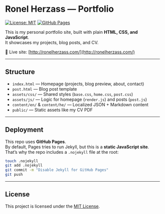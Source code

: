 # Ronel Herzass — Portfolio

[![License: MIT](https://img.shields.io/badge/License-MIT-yellow.svg)](LICENSE)
[![GitHub Pages](https://img.shields.io/badge/deployed-GitHub%20Pages-2ea44f?logo=github)](https://rh8991.github.io/portfolio/)

This is my personal portfolio site, built with plain **HTML, CSS, and JavaScript**.  
It showcases my projects, blog posts, and CV.

🔗 Live site: [http://ronelherzass.com/](http://ronelherzass.com/)

---

## Structure

- `index.html` — Homepage (projects, blog preview, about, contact)  
- `post.html` — Blog post template  
- `assets/css/` — Shared styles (`base.css`, `home.css`, `post.css`)  
- `assets/js/` — Logic for homepage (`render.js`) and posts (`post.js`)  
- `content/en/` & `content/he/` — Localized JSON + Markdown content  
- `public/` — Static assets like my CV PDF  

---

## Deployment

This repo uses **GitHub Pages**.  
By default, Pages tries to run Jekyll, but this is a **static JavaScript site**.  
That’s why the repo includes a `.nojekyll` file at the root:

```bash
touch .nojekyll
git add .nojekyll
git commit -m "Disable Jekyll for GitHub Pages"
git push
```

---

## License

This project is licensed under the [MIT License](LICENSE).
